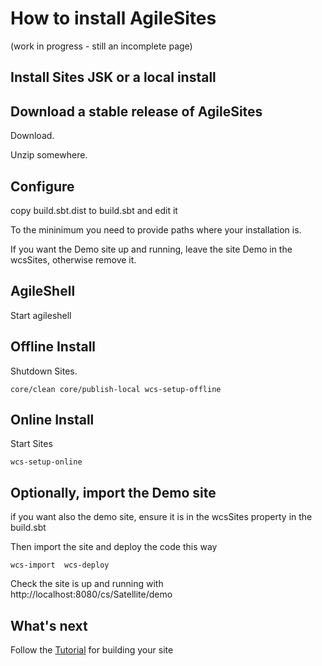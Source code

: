 # How to install AgileSites

(work in progress - still an incomplete page)

## Install Sites JSK or a local install

## Download a stable release of AgileSites

Download.

Unzip somewhere.

## Configure

copy build.sbt.dist to build.sbt and edit it

To the mininimum you need to provide paths where your installation is.

If you want the Demo site up and running, leave the site Demo in the wcsSites, otherwise remove it.

## AgileShell

Start agileshell

## Offline Install

Shutdown Sites.

``core/clean
core/publish-local
wcs-setup-offline``

## Online Install

Start Sites

``wcs-setup-online``

## Optionally, import the Demo site

if you want also the demo site, ensure it is in the wcsSites property in the build.sbt

Then import the site and deploy the code this way

``wcs-import 
wcs-deploy
``

Check the site is up and running with http://localhost:8080/cs/Satellite/demo

## What's next

Follow the [Tutorial](Tutorial.md) for building your site
